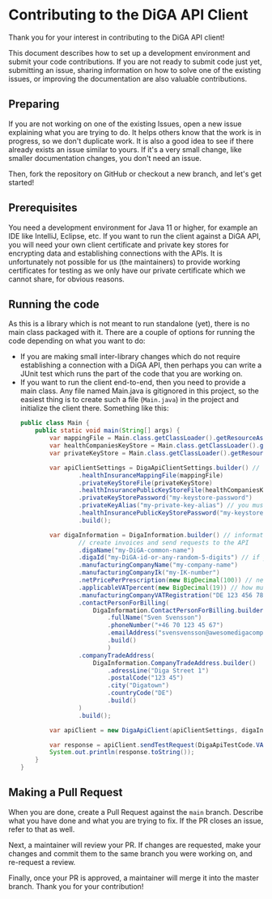 # Contributing to the DiGA API Client

Thank you for your interest in contributing to the DiGA API client!

This document describes how to set up a development environment and submit your code contributions. If you are not ready to
submit code just yet, submitting an issue, sharing information on how to solve one of the existing issues, or improving 
the documentation are also valuable contributions.

## Preparing

If you are not working on one of the existing Issues, open a new issue explaining what you are trying to do. It helps
others know that the work is in progress, so we don't duplicate work. It is also a good idea to see if there already
exists an issue similar to yours. If it's a very small change, like smaller documentation changes, you don't need an issue.

Then, fork the repository on GitHub or checkout a new branch, and let's get started!

## Prerequisites

You need a development environment for Java 11 or higher, for example an IDE like IntelliJ, Eclipse, etc.
If you want to run the client against a DiGA API, you will need your own client certificate and private key stores for
encrypting data and establishing connections with the APIs. It is unfortunately not possible for us (the maintainers)
to provide working certificates for testing as we only have our private certificate which we cannot share, for obvious reasons.

## Running the code

As this is a library which is not meant to run standalone (yet), there is no main class packaged with it. There are a
couple of options for running the code depending on what you want to do: 
  - If you are making small inter-library changes which do not require establishing a connection with a DiGA API, then perhaps you can write a JUnit test which runs
the part of the code that you are working on.
  - If you want to run the client end-to-end, then you need to provide a main class. Any file named Main.java is gitignored
in this project, so the easiest thing is to create such a file (`Main.java`) in the project and initialize the client there.
    Something like this:
    ````java
    public class Main {
        public static void main(String[] args) {
            var mappingFile = Main.class.getClassLoader().getResourceAsStream("mappings.xml");
            var healthCompaniesKeyStore = Main.class.getClassLoader().getResourceAsStream("keystore.p12");
            var privateKeyStore = Main.class.getClassLoader().getResourceAsStream("keystore.p12"); // you need one inputstream for each

            var apiClientSettings = DigaApiClientSettings.builder() // settings required for the client to operate
                    .healthInsuranceMappingFile(mappingFile)
                    .privateKeyStoreFile(privateKeyStore)
                    .healthInsurancePublicKeyStoreFile(healthCompaniesKeyStore)
                    .privateKeyStorePassword("my-keystore-password")
                    .privateKeyAlias("my-private-key-alias") // you must create this when creating the keystore
                    .healthInsurancePublicKeyStorePassword("my-keystore-password")
                    .build();

            var digaInformation = DigaInformation.builder() // information about your DiGA and your company required to easily
                    // create invoices and send requests to the API
                    .digaName("my-DiGA-common-name")
                    .digaId("my-DiGA-id-or-any-random-5-digits") // if you arent accepted as DiGA yet, just put 12345
                    .manufacturingCompanyName("my-company-name")
                    .manufacturingCompanyIk("my-IK-number")
                    .netPricePerPrescription(new BigDecimal(100)) // net price per diga code validated
                    .applicableVATpercent(new BigDecimal(19)) // how much VAT should be applied to the invoices
                    .manufacturingCompanyVATRegistration("DE 123 456 789")
                    .contactPersonForBilling(
                        DigaInformation.ContactPersonForBilling.builder()
                            .fullName("Sven Svensson")
                            .phoneNumber("+46 70 123 45 67")
                            .emailAddress("svensvensson@awesomedigacompany.com")
                            .build()
                            )
                    .companyTradeAddress(
                        DigaInformation.CompanyTradeAddress.builder()
                            .adressLine("Diga Street 1")
                            .postalCode("123 45")
                            .city("Digatown")
                            .countryCode("DE")
                            .build()
                    )
                    .build();

            var apiClient = new DigaApiClient(apiClientSettings, digaInformation);

            var response = apiClient.sendTestRequest(DigaApiTestCode.VALID, "BY"); // this sends a test request to the company with prefix "BY"
            System.out.println(response.toString());
        }
    }

    ````

## Making a Pull Request

When you are done, create a Pull Request against the `main` branch. Describe what you have done and what you are trying to fix.
If the PR closes an issue, refer to that as well.

Next, a maintainer will review your PR. If changes are requested, make your changes and commit them to the same branch 
you were working on, and re-request a review.

Finally, once your PR is approved, a maintainer will merge it into the master branch. Thank you for your contribution!
